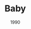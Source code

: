 ---
layout: productions
title: Baby
date: 1990
featured_image:
image_credit:
image_alt:
image_caption:
Theatre: Players by the Sea
cast:
- Ensemble: Michael Lipp
crew:
- Director: Michael Lipp
external_links:
---